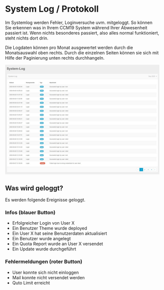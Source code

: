 # System Log / Protokoll

Im Systemlog werden Fehler, Loginversuche uvm. mitgeloggt. So können Sie erkennen was in Ihrem CCM19 System während Ihrer Abwesenheit passiert ist. Wenn nichts besonderes passiert, also alles normal funktioniert, steht nichts dort drin.

Die Logdaten können pro Monat ausgewertet werden durch die Monatsauswahl oben rechts. Durch die einzelnen Seiten können sie sich mit Hilfe der Paginierung unten rechts durchhangeln.



![screenshot-2020.09.30-14_09_28-CCM19 - Cookie Consent Management Software](../assets/screenshot-2020.09.30-14_09_28-CCM19%20-%20Cookie%20Consent%20Management%20Software.jpg)

## Was wird geloggt?

Es werden folgende Ereignisse geloggt.

### Infos (blauer Button)

* Erfolgreicher Login von User X
* Ein Benutzer Theme wurde deployed
* Ein User X hat seine Benutzerdaten aktualisiert
* Ein Benutzer wurde angelegt
* Ein Quota Report wurde an User X versendet
* Ein Update wurde durchgeführt



### Fehlermeldungen (roter Button)

* User konnte sich nicht einloggen
* Mail konnte nicht versendet werden
* Quto Limit erreicht